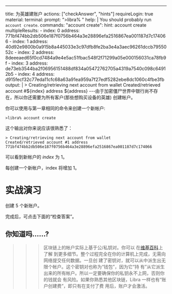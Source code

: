 ---
title: 为英雄建账户
actions: ["checkAnswer", "hints"]
requireLogin: true
material:
  terminal:
    prompt: ">libra% "
    help: |
      You should probably run `account create`.
    commands:
      "account create":
        hint: account create
        multipleResults:
          - index: 0
            address: 771bf474bb2db506e187f0756b464a3e28896efa2516867ea001187d7c174066
          - index: 1
            address: 40d92e9800b0a915b8a445033e3c97dfb8fe2ba3e4a3aec96261dccb7955052c
          - index: 2
            address: 8deeeaed65f0cd7484a9e4e5ac51fbac548f2f71299a05e000156031ca78fb9f
          - index: 3
            address: de73eb3544ba2f06956151488df834a05472762705a4319a7540c098c64912b5
          - index: 4
            address: d915fecf32c77eda11cfc68a63a91ea959a7f27edf5282ebe8dc1060c4fbe3fb
        output: |
          > Creating/retrieving next account from wallet
          Created/retrieved account #${index} address ${address}
---由于加密僵尸世界中银行尚不存在，所以你还需要为所有客户(那些想购买设备的英雄)
创建帐户。

你可以使用与第一章相同的命令来创建一个新帐户:

```
>libra% account create
```

这个输出对你来说应该很熟悉了：

```
> Creating/retrieving next account from wallet
Created/retrieved account #1 address 771bf474bb2db506e187f0756b464a3e28896efa2516867ea001187d7c174066
```

可以看到新帐户的 _index_ 为 1。

每创建一个新帐户，index 将增加 1。

# 实战演习

创建 5 个新账户。

完成后，可点击下面的“检查答案”。

## 你知道吗……?

> > > 区块链上的帐户实际上基于公/私钥对。你可以
> > > 在[维基百科](https://en.wikipedia.org/wiki/Public-key_cryptography)上了解
> > > 到更多细节。整个过程完全在你的计算机上完成，无需向网络提交任何数据。一旦创
> > > 建了密钥对，就可以从中派生出无限个帐户。这个密钥对也称为“钱包”，因为它“持
> > > 有”从它派生出来的所有帐户。所以一定要确保你的私钥永不上网，否则你的钱就会
> > > 有风险。如果你熟悉其他区块链，Libra 一样也有“账户创建费”，即只有在支付了费
> > > 用后，账户才会激活。
